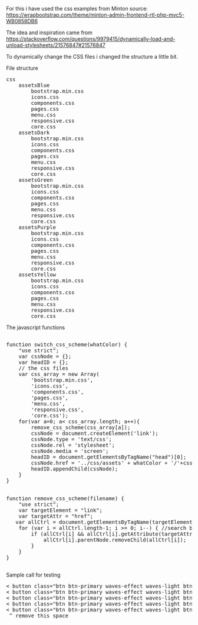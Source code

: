 For this i have used the css examples from Minton
source: https://wrapbootstrap.com/theme/minton-admin-frontend-rtl-php-mvc5-WB0858DB6

The idea and inspiration came from
https://stackoverflow.com/questions/9979415/dynamically-load-and-unload-stylesheets/21576847#21576847

To dynamically change the CSS files i changed the structure a little bit.

File structure
<pre>
css
    assetsBlue
        bootstrap.min.css
        icons.css
        components.css
        pages.css
        menu.css
        responsive.css
        core.css
    assetsDark
        bootstrap.min.css
        icons.css
        components.css
        pages.css
        menu.css
        responsive.css
        core.css
    assetsGreen
        bootstrap.min.css
        icons.css
        components.css
        pages.css
        menu.css
        responsive.css
        core.css
    assetsPurple
        bootstrap.min.css
        icons.css
        components.css
        pages.css
        menu.css
        responsive.css
        core.css
    assetsYellow
        bootstrap.min.css
        icons.css
        components.css
        pages.css
        menu.css
        responsive.css
        core.css
</pre>
    
The javascript functions
    
<pre>   
function switch_css_scheme(whatColor) {
    "use strict";
    var cssNode = {};
    var headID = {};
    // the css files 
    var css_array = new Array(
        'bootstrap.min.css',
        'icons.css',
        'components.css',
        'pages.css',
        'menu.css',
        'responsive.css',
        'core.css');
    for(var a=0; a< css_array.length; a++){
        remove_css_scheme(css_array[a]);
        cssNode = document.createElement('link');
        cssNode.type = 'text/css';
        cssNode.rel = 'stylesheet';
        cssNode.media = 'screen';
        headID = document.getElementsByTagName("head")[0];
        cssNode.href = '../css/assets' + whatColor + '/'+css_array[a];
        headID.appendChild(cssNode);
    }
}

    
function remove_css_scheme(filename) {
    "use strict";
    var targetElement = "link";
    var targetAttr = "href";
   var allCtrl = document.getElementsByTagName(targetElement);
    for (var i = allCtrl.length-1; i >= 0; i--) { //search backwards within nodelist for matching elements to remove
        if (allCtrl[i] && allCtrl[i].getAttribute(targetAttr) != null && allCtrl[i].getAttribute(targetAttr).indexOf(filename) != -1) {
            allCtrl[i].parentNode.removeChild(allCtrl[i]);
        }
    }
}    

</pre>
Sample call for testing

<pre>
< button class="btn btn-primary waves-effect waves-light btn-xs m-b-5" onclick="javascript:switch_css_scheme('Dark')">Dark< /button>
< button class="btn btn-primary waves-effect waves-light btn-xs m-b-5" onclick="javascript:switch_css_scheme('Blue')">Blue< /button>
< button class="btn btn-primary waves-effect waves-light btn-xs m-b-5" onclick="javascript:switch_css_scheme('Yellow')">Yellow< /button>
< button class="btn btn-primary waves-effect waves-light btn-xs m-b-5" onclick="javascript:switch_css_scheme('Green')">Green< /button>
< button class="btn btn-primary waves-effect waves-light btn-xs m-b-5" onclick="javascript:switch_css_scheme('Purple')">Purple< /button>
 ^ remove this space
</pre>
